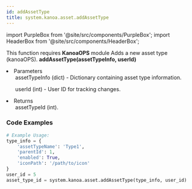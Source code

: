 ```yaml
---
id: addAssetType
title: system.kanoa.asset.addAssetType
---
```


import PurpleBox from '@site/src/components/PurpleBox';
import HeaderBox from '@site/src/components/HeaderBox';

<PurpleBox>This function requires <b>KanoaOPS</b> module</PurpleBox>
<HeaderBox header="Description">Adds a new asset type (kanoaOPS).</HeaderBox>
<HeaderBox header="Syntax">
    <b>addAssetType(assetTypeInfo, userId)</b>
    <li> Parameters <br />
        <ul>assetTypeInfo (dict) - Dictionary containing asset type information.</ul>
        <ul>userId (int) - User ID for tracking changes.</ul>
    </li>
    <li> Returns <br />
        <ul>assetTypeId (int).</ul>
    </li>
</HeaderBox>

### Code Examples

```python
# Example Usage:
type_info = {
    'assetTypeName': 'Type1',
    'parentId': 1,
    'enabled': True,
    'iconPath': '/path/to/icon'
}
user_id = 5
asset_type_id = system.kanoa.asset.addAssetType(type_info, user_id)
